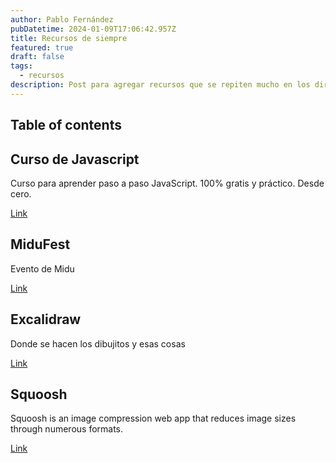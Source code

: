 ```yaml
---
author: Pablo Fernández
pubDatetime: 2024-01-09T17:06:42.957Z
title: Recursos de siempre
featured: true
draft: false
tags:
  - recursos
description: Post para agregar recursos que se repiten mucho en los directos de Midu
---
```


## Table of contents

## Curso de Javascript

Curso para aprender paso a paso JavaScript. 100% gratis y práctico. Desde cero.

[Link](https://www.aprendejavascript.dev/)

## MiduFest

Evento de Midu

[Link](https://www.midufest.com/)

## Excalidraw

Donde se hacen los dibujitos y esas cosas

[Link](https://excalidraw.com/)

## Squoosh

Squoosh is an image compression web app that reduces image sizes through numerous formats.

[Link](https://squoosh.app/)
